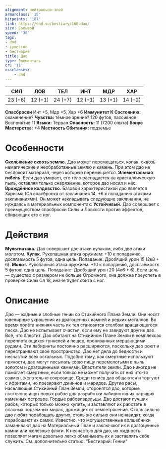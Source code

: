 ```yaml
---
alignment: нейтрально-злой
armorclass: '18'
hitpoints: '187'
link: https://dnd.su/bestiary/160-dao/
size: Большой
speed: '30'
tags:
- dnd
- существо
- бестиарий
title: Дао
type: Элементаль
cr: '11'
cssclasses:
    - dnd
---
```



| СИЛ | ЛОВ | ТЕЛ | ИНТ | МДР | ХАР |
|---|---|---|---|---|---|
| 23 (+6) | 12 (+1) | 24 (+7) | 12 (+1) | 13 (+1) | 14 (+2) |
**Спасброски** Инт +5, Мдр +5, Хар +6
**Иммунитет К Состоянию:** окаменение?
**Чувства:** тёмное зрение? 120 футов, пассивное Восприятие 11
**Языки:** Терран
**Опасность:** 11 (7200 опыта)
**Бонус Мастерства:** +4
**Местность Обитания:** подземье


# Особенности
**Скольжение сквозь землю.** Дао может перемещаться, копая, сквозь немагические и необработанные землю и камень. При этом дао не беспокоит материал, через который перемещается.
**Элементальная гибель.** Если дао умирает, его тело распадается на кристаллическую пыль, оставляя только снаряжение, которое дао носил и нёс.
**Врождённое колдовство.** Базовой характеристикой дао является Харизма (Сл спасброска от заклинания 14, +6 к попаданию атаками заклинаниями). Он может накладывать следующие заклинания, не нуждаясь в материальных компонентах:
**Устойчивый.** Дао совершает с преимуществом спасброски Силы и Ловкости против эффектов, сбивающих его с ног.


# Действия
**Мультиатака.** Дао совершает две атаки кулаком, либо две атаки молотом.
**Кулак.** Рукопашная атака оружием: +10 к попаданию, досягаемость 5 футов, одна цель. Попадание: Дробящий урон 15 (2к8 + 6).
**Молот.** Рукопашная атака оружием: +10 к попаданию, досягаемость 5 футов, одна цель. Попадание: Дробящий урон 20 (4к6 + 6). Если цель — существо с размером не больше Огромного, она должна преуспеть в проверке Силы Сл 18, иначе будет сбита с ног.


# Описание
Дао — жадные и злобные гении со Стихийного Плана Земли. Они носят ювелирные украшения из драгоценных камней и редких металлов. Во время полёта нижняя часть их тел становится столбом вращающегося песка. Дао не испытывает счастья, если ему не завидуют другие дао. Всё, что блестит. Дао обитают на Стихийном Плане Земли в комплексах переплетающихся туннелей и пещер, пронизанных мерцающими рудами. Эти лабиринты постоянно расширяются, поскольку дао роют и перестраивают своё пространство. Дао нет дела до бедности и несчастий всех остальных. Подобно тому, как смертные используют пряности, дао могут посыпать свою пищу перемолотыми в пыль золотом и драгоценными камнями. Властители земли. Дао никогда не помогает смертным, если только не может получить от них что-то взамен, желательно сокровище. Среди гениев дао общаются и торгуют с ифритами, но презирают джиннов и маридов. Другие расы, населяющие Стихийный План Земли, сторонятся дао, которые постоянно ищут новых рабов для разработки лабиринтов их парящих каменных островов. Гордые рабовладельцы. Дао достают лучших рабов, которых только можно купить, и заставляют их работать в опасных подземных мирах, дрожащих от землетрясений. Сколь сильно дао любят порабощать других, столь же сильно они ненавидят, когда порабощают их самих. Известно, что могущественные волшебники заманивают дао на Материальный План и заключают их в драгоценные камни или железные фляги. К несчастью для дао, их жадность позволяет магам довольно легко обманывать их и заставлять себе служить. См. дополнительно статью: "Бестиарий: Гении"